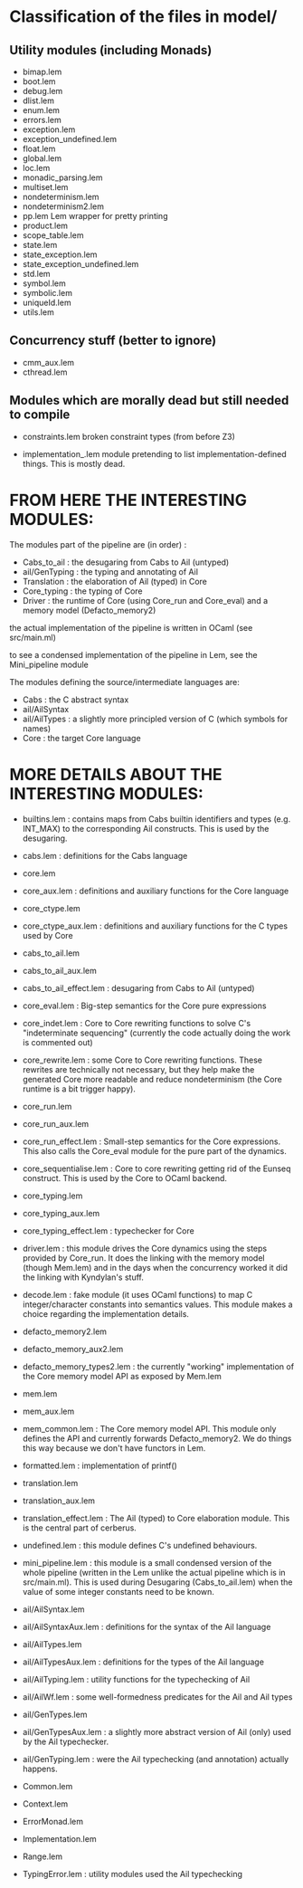 Classification of the files in model/
======

## Utility modules (including Monads)
* bimap.lem
* boot.lem
* debug.lem
* dlist.lem
* enum.lem
* errors.lem
* exception.lem
* exception_undefined.lem
* float.lem
* global.lem
* loc.lem
* monadic_parsing.lem
* multiset.lem
* nondeterminism.lem
* nondeterminism2.lem
* pp.lem                                  Lem wrapper for pretty printing
* product.lem
* scope_table.lem
* state.lem
* state_exception.lem
* state_exception_undefined.lem
* std.lem
* symbol.lem
* symbolic.lem
* uniqueId.lem
* utils.lem


## Concurrency stuff (better to ignore)
* cmm_aux.lem
* cthread.lem


## Modules which are morally dead but still needed to compile
* constraints.lem
    broken constraint types (from before Z3)

* implementation_.lem
    module pretending to list implementation-defined things. This is mostly dead.


FROM HERE THE INTERESTING MODULES:
======

The modules part of the pipeline are (in order) :

* Cabs_to_ail
: the desugaring from Cabs to Ail (untyped)
* ail/GenTyping
: the typing and annotating of Ail
* Translation
: the elaboration of Ail (typed) in Core
* Core_typing
: the typing of Core
* Driver
: the runtime of Core (using Core_run and Core_eval)
  and a memory model (Defacto_memory2)

the actual implementation of the pipeline is written in OCaml (see src/main.ml)

to see a condensed implementation of the pipeline in Lem, see the Mini_pipeline
module

The modules defining the source/intermediate languages are:

* Cabs
: the C abstract syntax
* ail/AilSyntax
* ail/AilTypes
: a slightly more principled version of C (which symbols for names)
* Core
: the target Core language



MORE DETAILS ABOUT THE INTERESTING MODULES:
=====

* builtins.lem
: contains maps from Cabs builtin identifiers and types (e.g. INT_MAX) to
  the corresponding Ail constructs. This is used by the desugaring.

* cabs.lem
: definitions for the Cabs language

* core.lem
* core_aux.lem
: definitions and auxiliary functions for the Core language

* core_ctype.lem
* core_ctype_aux.lem 
: definitions and auxiliary functions for the C types used by Core

* cabs_to_ail.lem
* cabs_to_ail_aux.lem
* cabs_to_ail_effect.lem
: desugaring from Cabs to Ail (untyped)

* core_eval.lem
: Big-step semantics for the Core pure expressions

* core_indet.lem
: Core to Core rewriting functions to solve C's "indeterminate sequencing"
  (currently the code actually doing the work is commented out)

* core_rewrite.lem
: some Core to Core rewriting functions. These rewrites are technically not
  necessary, but they help make the generated Core more readable and reduce
  nondeterminism (the Core runtime is a bit trigger happy).

* core_run.lem
* core_run_aux.lem
* core_run_effect.lem
: Small-step semantics for the Core expressions. This also calls the Core_eval
  module for the pure part of the dynamics.

* core_sequentialise.lem
: Core to core rewriting getting rid of the Eunseq construct. This is used
  by the Core to OCaml backend.

* core_typing.lem
* core_typing_aux.lem
* core_typing_effect.lem
: typechecker for Core

* driver.lem
: this module drives the Core dynamics using the steps provided by Core_run.
  It does the linking with the memory model (though Mem.lem) and in the days
  when the concurrency worked it did the linking with Kyndylan's stuff.

* decode.lem
: fake module (it uses OCaml functions) to map C integer/character constants
  into semantics values. This module makes a choice regarding the
  implementation details.

* defacto_memory2.lem
* defacto_memory_aux2.lem
* defacto_memory_types2.lem
: the currently "working" implementation of the Core memory model API as
  exposed by Mem.lem

* mem.lem
* mem_aux.lem
* mem_common.lem
: The Core memory model API. This module only defines the API and
  currently forwards Defacto_memory2. We do things this way because we
  don't have functors in Lem.

* formatted.lem
: implementation of printf()

* translation.lem
* translation_aux.lem
* translation_effect.lem
: The Ail (typed) to Core elaboration module. This is the central
  part of cerberus.

* undefined.lem
: this module defines C's undefined behaviours.

* mini_pipeline.lem
: this module is a small condensed version of the whole pipeline (written
  in the Lem unlike the actual pipeline which is in src/main.ml). This
  is used during Desugaring (Cabs_to_ail.lem) when the value of some
  integer constants need to be known.

* ail/AilSyntax.lem
* ail/AilSyntaxAux.lem
: definitions for the syntax of the Ail language

* ail/AilTypes.lem
* ail/AilTypesAux.lem
: definitions for the types of the Ail language

* ail/AilTyping.lem
: utility functions for the typechecking of Ail

* ail/AilWf.lem
: some well-formedness predicates for the Ail and Ail types

* ail/GenTypes.lem
* ail/GenTypesAux.lem
: a slightly more abstract version of Ail (only) used by the Ail typechecker.

* ail/GenTyping.lem
: were the Ail typechecking (and annotation) actually happens.

* Common.lem
* Context.lem
* ErrorMonad.lem
* Implementation.lem
* Range.lem
* TypingError.lem
: utility modules used the Ail typechecking